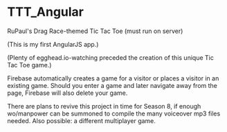 TTT_Angular
===========

RuPaul's Drag Race-themed Tic Tac Toe (must run on server)



(This is my first AngularJS app.)

(Plenty of egghead.io-watching preceded the creation of this unique Tic Tac Toe game.)


Firebase automatically creates a game for a visitor or places a visitor in an existing game.  Should you enter a game and later navigate away from the page, Firebase will also delete your game.

There are plans to revive this project in time for Season 8, if enough wo/manpower can be summoned to compile the many voiceover mp3 files needed.  Also possible: a different multiplayer game.

